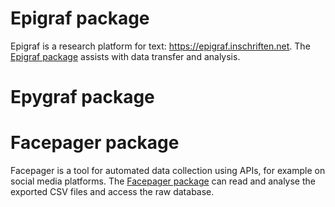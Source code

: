 # Epigraf package

Epigraf is a research platform for text: https://epigraf.inschriften.net. The [Epigraf package](epigraf) assists with data transfer and analysis. 

# Epygraf package

# Facepager package

Facepager is a tool for automated data collection using APIs, for example on social media platforms. The [Facepager package](facepager) can read and analyse the exported CSV files and access the raw database.

